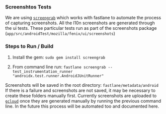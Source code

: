 ### Screenshtos Tests
We are using [`screengrab`](https://docs.fastlane.tools/getting-started/android/screenshots/) which works with fastlane to automate the process of capturing screenshots. 
All the l10n screenshots are generated through the ui tests. These particular tests run as part of the screenshots package (`app/src/androidTest/mozilla/fenix/ui/screenshots`)

### Steps to Run / Build
1. Install the gem:
`sudo gem install screengrab`

2. From command line run: 
`fastlane screengrab --test_instrumentation_runner "androidx.test.runner.AndroidJUnitRunner"` 

Screenshots will be saved in the root directory: `fastlane/metadata/android` 
If there is a failure and screenshots are not saved, it may be necessary to create these folders manually first.
Currently screenshots are uploaded to [`gcloud`](https://storage.googleapis.com/l10n-fenix/2019-06-21/screenshots.html) once they are generated manually by running the previous command line.
In the future this process will be automated too and documented here.
